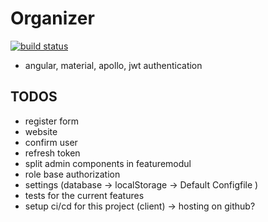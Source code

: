 # Organizer

[![build status](https://github.com/CodingForFunAndProfit/Organizer/workflows/Build%20and%20Deploy/badge.svg)](https://github.com/CodingForFunAndProfit/Organizer/actions)

-   angular, material, apollo, jwt authentication

## TODOS

-   register form
-   website
-   confirm user
-   refresh token
-   split admin components in featuremodul
-   role base authorization
-   settings (database -> localStorage -> Default Configfile )
-   tests for the current features
-   setup ci/cd for this project (client) -> hosting on github?
